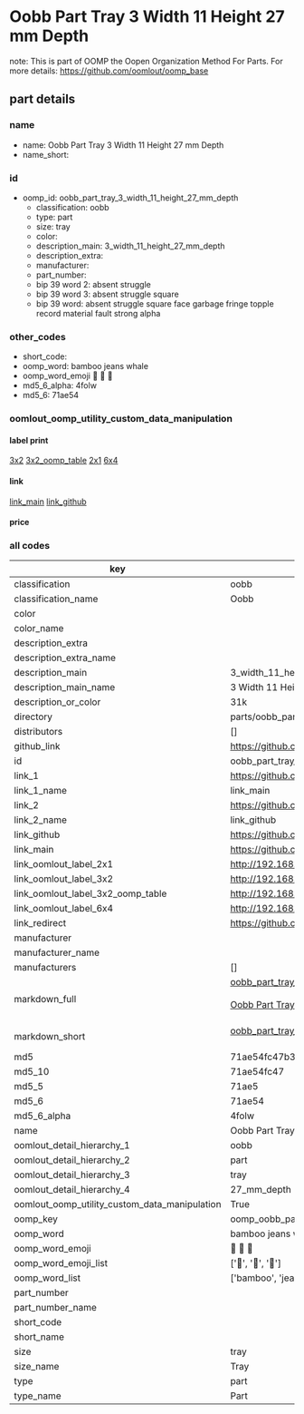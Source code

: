 # Oobb Part Tray 3 Width 11 Height 27 mm Depth  

note: This is part of OOMP the Oopen Organization Method For Parts. For more details: https://github.com/oomlout/oomp_base

##  part details
  







### name
* name: Oobb Part Tray 3 Width 11 Height 27 mm Depth
* name_short: 
### id
* oomp_id: oobb_part_tray_3_width_11_height_27_mm_depth
  * classification: oobb
  * type: part
  * size: tray
  * color: 
  * description_main: 3_width_11_height_27_mm_depth
  * description_extra: 
  * manufacturer: 
  * part_number: 
  * bip 39 word 2: absent struggle
  * bip 39 word 3: absent struggle square
  * bip 39 word: absent struggle square face garbage fringe topple record material fault strong alpha

### other_codes
* short_code: 
* oomp_word: bamboo jeans whale
* oomp_word_emoji :bamboo: :jeans: :whale:
* md5_6_alpha: 4folw
* md5_6: 71ae54






### oomlout_oomp_utility_custom_data_manipulation
#### label print
[3x2](http://192.168.1.245:1112/?label=oomp%204folw)
[3x2_oomp_table](http://192.168.1.108:1112/?label=oomp%204folw)
[2x1](http://192.168.1.242:1112/?label=oomp%204folw)
[6x4](http://192.168.1.55:1112/?label=oomp%204folw)    

#### link

[link_main](https://github.com/oomlout/oomlout_oomp_version_1_messy/tree/main/parts/oobb_part_tray_3_width_11_height_27_mm_depth) [link_github](https://github.com/oomlout/oomlout_oomp_version_1_messy/tree/main/parts/oobb_part_tray_3_width_11_height_27_mm_depth)                             

#### price







### all codes 
| key | value |  
| --- | --- |  
| classification | oobb |  
| classification_name | Oobb |  
| color |  |  
| color_name |  |  
| description_extra |  |  
| description_extra_name |  |  
| description_main | 3_width_11_height_27_mm_depth |  
| description_main_name | 3 Width 11 Height 27 mm Depth |  
| description_or_color | 31k |  
| directory | parts/oobb_part_tray_3_width_11_height_27_mm_depth |  
| distributors | [] |  
| github_link | https://github.com/oomlout/oomlout_oomp_part_src/tree/main/parts/oobb_part_tray_3_width_11_height_27_mm_depth |  
| id | oobb_part_tray_3_width_11_height_27_mm_depth |  
| link_1 | https://github.com/oomlout/oomlout_oomp_version_1_messy/tree/main/parts/oobb_part_tray_3_width_11_height_27_mm_depth |  
| link_1_name | link_main |  
| link_2 | https://github.com/oomlout/oomlout_oomp_version_1_messy/tree/main/parts/oobb_part_tray_3_width_11_height_27_mm_depth |  
| link_2_name | link_github |  
| link_github | https://github.com/oomlout/oomlout_oomp_version_1_messy/tree/main/parts/oobb_part_tray_3_width_11_height_27_mm_depth |  
| link_main | https://github.com/oomlout/oomlout_oomp_version_1_messy/tree/main/parts/oobb_part_tray_3_width_11_height_27_mm_depth |  
| link_oomlout_label_2x1 | http://192.168.1.242:1112/?label=oomp%204folw |  
| link_oomlout_label_3x2 | http://192.168.1.245:1112/?label=oomp%204folw |  
| link_oomlout_label_3x2_oomp_table | http://192.168.1.108:1112/?label=oomp%204folw |  
| link_oomlout_label_6x4 | http://192.168.1.55:1112/?label=oomp%204folw |  
| link_redirect | https://github.com/oomlout/oomlout_oomp_version_1_messy/tree/main/parts/oobb_part_tray_3_width_11_height_27_mm_depth |  
| manufacturer |  |  
| manufacturer_name |  |  
| manufacturers | [] |  
| markdown_full | [oobb_part_tray_3_width_11_height_27_mm_depth](none)<br>[](none)<br>[Oobb Part Tray 3 Width 11 Height 27 Mm Depth](none)<br><br> |  
| markdown_short | [oobb_part_tray_3_width_11_height_27_mm_depth](none)<br><br> |  
| md5 | 71ae54fc47b3dca5742fc519a6f5d005 |  
| md5_10 | 71ae54fc47 |  
| md5_5 | 71ae5 |  
| md5_6 | 71ae54 |  
| md5_6_alpha | 4folw |  
| name | Oobb Part Tray 3 Width 11 Height 27 mm Depth |  
| oomlout_detail_hierarchy_1 | oobb |  
| oomlout_detail_hierarchy_2 | part |  
| oomlout_detail_hierarchy_3 | tray |  
| oomlout_detail_hierarchy_4 | 27_mm_depth |  
| oomlout_oomp_utility_custom_data_manipulation | True |  
| oomp_key | oomp_oobb_part_tray_3_width_11_height_27_mm_depth |  
| oomp_word | bamboo jeans whale |  
| oomp_word_emoji | :bamboo: :jeans: :whale: |  
| oomp_word_emoji_list | [':bamboo:', ':jeans:', ':whale:'] |  
| oomp_word_list | ['bamboo', 'jeans', 'whale'] |  
| part_number |  |  
| part_number_name |  |  
| short_code |  |  
| short_name |  |  
| size | tray |  
| size_name | Tray |  
| type | part |  
| type_name | Part |  
